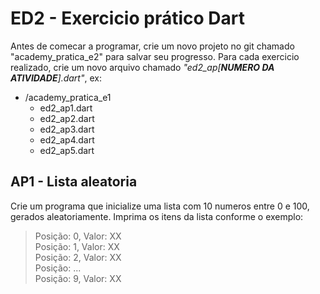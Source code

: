 # ED2 - Exercicio prático Dart

Antes de comecar a programar, crie um novo projeto no git chamado "academy_pratica_e2" para salvar seu progresso. Para
cada exercicio realizado, crie um novo arquivo chamado _"ed2_ap[**NUMERO DA ATIVIDADE**].dart"_, ex:

- /academy_pratica_e1
    - ed2_ap1.dart
    - ed2_ap2.dart
    - ed2_ap3.dart
    - ed2_ap4.dart
    - ed2_ap5.dart

## AP1 - Lista aleatoria

Crie um programa que inicialize uma lista com 10 numeros entre 0 e 100, gerados aleatoriamente. Imprima os itens da
lista conforme o exemplo:

> Posição: 0, Valor: XX  
> Posição: 1, Valor: XX  
> Posição: 2, Valor: XX  
> Posição: ...  
> Posição: 9, Valor: XX  
